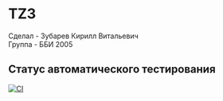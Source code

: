# TZ3
Сделал - Зубарев Кирилл Витальевич  
Группа - ББИ 2005
## Статус автоматического тестирования
[![CI](https://github.com/ZyzzAdept/TZ3/actions/workflows/auto_test.yml/badge.svg)](https://github.com/ZyzzAdept/TZ3/actions/workflows/auto_test.yml)
